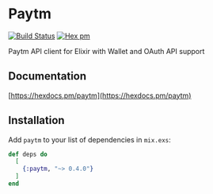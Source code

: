 # Paytm

[![Build Status](https://travis-ci.org/wundercar/paytm.svg?branch=develop)](https://travis-ci.org/wundercar/paytm)
[![Hex pm](http://img.shields.io/hexpm/v/paytm.svg?style=flat)](https://hex.pm/packages/paytm)

Paytm API client for Elixir with Wallet and OAuth API support

## Documentation

[https://hexdocs.pm/paytm](https://hexdocs.pm/paytm)

## Installation

Add `paytm` to your list of dependencies in `mix.exs`:

```elixir
def deps do
  [
    {:paytm, "~> 0.4.0"}
  ]
end
```
